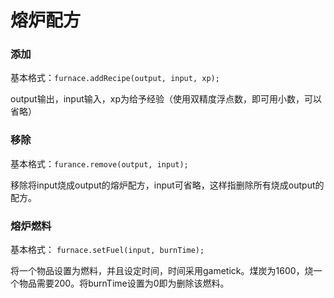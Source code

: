 # 熔炉配方

### **添加**

基本格式：`furnace.addRecipe(output, input, xp);`

output输出，input输入，xp为给予经验（使用双精度浮点数，即可用小数，可以省略）

### **移除**

基本格式：`furance.remove(output, input);`

移除将input烧成output的熔炉配方，input可省略，这样指删除所有烧成output的配方。

### **熔炉燃料**

基本格式： `furnace.setFuel(input, burnTime);`

将一个物品设置为燃料，并且设定时间，时间采用gametick。煤炭为1600，烧一个物品需要200。将burnTime设置为0即为删除该燃料。


